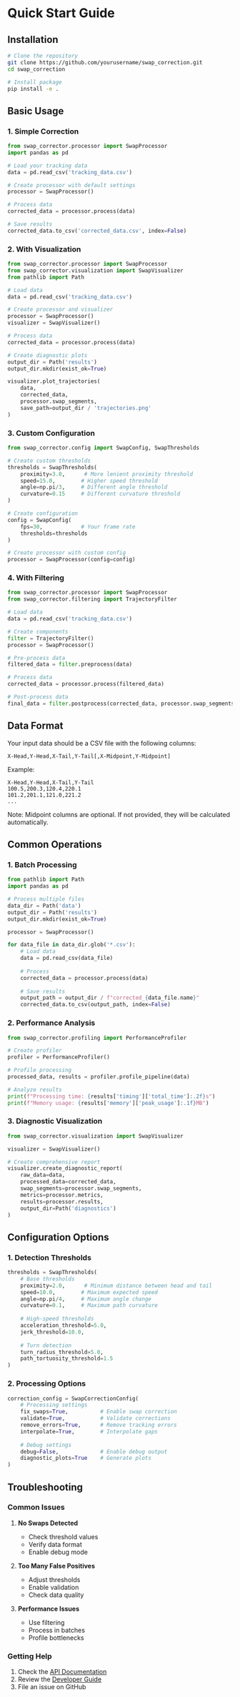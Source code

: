 # Quick Start Guide

## Installation

```bash
# Clone the repository
git clone https://github.com/yourusername/swap_correction.git
cd swap_correction

# Install package
pip install -e .
```

## Basic Usage

### 1. Simple Correction

```python
from swap_corrector.processor import SwapProcessor
import pandas as pd

# Load your tracking data
data = pd.read_csv('tracking_data.csv')

# Create processor with default settings
processor = SwapProcessor()

# Process data
corrected_data = processor.process(data)

# Save results
corrected_data.to_csv('corrected_data.csv', index=False)
```

### 2. With Visualization

```python
from swap_corrector.processor import SwapProcessor
from swap_corrector.visualization import SwapVisualizer
from pathlib import Path

# Load data
data = pd.read_csv('tracking_data.csv')

# Create processor and visualizer
processor = SwapProcessor()
visualizer = SwapVisualizer()

# Process data
corrected_data = processor.process(data)

# Create diagnostic plots
output_dir = Path('results')
output_dir.mkdir(exist_ok=True)

visualizer.plot_trajectories(
    data,
    corrected_data,
    processor.swap_segments,
    save_path=output_dir / 'trajectories.png'
)
```

### 3. Custom Configuration

```python
from swap_corrector.config import SwapConfig, SwapThresholds

# Create custom thresholds
thresholds = SwapThresholds(
    proximity=3.0,      # More lenient proximity threshold
    speed=15.0,        # Higher speed threshold
    angle=np.pi/3,     # Different angle threshold
    curvature=0.15     # Different curvature threshold
)

# Create configuration
config = SwapConfig(
    fps=30,            # Your frame rate
    thresholds=thresholds
)

# Create processor with custom config
processor = SwapProcessor(config=config)
```

### 4. With Filtering

```python
from swap_corrector.processor import SwapProcessor
from swap_corrector.filtering import TrajectoryFilter

# Load data
data = pd.read_csv('tracking_data.csv')

# Create components
filter = TrajectoryFilter()
processor = SwapProcessor()

# Pre-process data
filtered_data = filter.preprocess(data)

# Process data
corrected_data = processor.process(filtered_data)

# Post-process data
final_data = filter.postprocess(corrected_data, processor.swap_segments)
```

## Data Format

Your input data should be a CSV file with the following columns:

```
X-Head,Y-Head,X-Tail,Y-Tail[,X-Midpoint,Y-Midpoint]
```

Example:
```csv
X-Head,Y-Head,X-Tail,Y-Tail
100.5,200.3,120.4,220.1
101.2,201.1,121.0,221.2
...
```

Note: Midpoint columns are optional. If not provided, they will be calculated automatically.

## Common Operations

### 1. Batch Processing

```python
from pathlib import Path
import pandas as pd

# Process multiple files
data_dir = Path('data')
output_dir = Path('results')
output_dir.mkdir(exist_ok=True)

processor = SwapProcessor()

for data_file in data_dir.glob('*.csv'):
    # Load data
    data = pd.read_csv(data_file)
    
    # Process
    corrected_data = processor.process(data)
    
    # Save results
    output_path = output_dir / f"corrected_{data_file.name}"
    corrected_data.to_csv(output_path, index=False)
```

### 2. Performance Analysis

```python
from swap_corrector.profiling import PerformanceProfiler

# Create profiler
profiler = PerformanceProfiler()

# Profile processing
processed_data, results = profiler.profile_pipeline(data)

# Analyze results
print(f"Processing time: {results['timing']['total_time']:.2f}s")
print(f"Memory usage: {results['memory']['peak_usage']:.1f}MB")
```

### 3. Diagnostic Visualization

```python
from swap_corrector.visualization import SwapVisualizer

visualizer = SwapVisualizer()

# Create comprehensive report
visualizer.create_diagnostic_report(
    raw_data=data,
    processed_data=corrected_data,
    swap_segments=processor.swap_segments,
    metrics=processor.metrics,
    results=processor.results,
    output_dir=Path('diagnostics')
)
```

## Configuration Options

### 1. Detection Thresholds

```python
thresholds = SwapThresholds(
    # Base thresholds
    proximity=2.0,      # Minimum distance between head and tail
    speed=10.0,        # Maximum expected speed
    angle=np.pi/4,     # Maximum angle change
    curvature=0.1,     # Maximum path curvature
    
    # High-speed thresholds
    acceleration_threshold=5.0,
    jerk_threshold=10.0,
    
    # Turn detection
    turn_radius_threshold=5.0,
    path_tortuosity_threshold=1.5
)
```

### 2. Processing Options

```python
correction_config = SwapCorrectionConfig(
    # Processing settings
    fix_swaps=True,          # Enable swap correction
    validate=True,           # Validate corrections
    remove_errors=True,      # Remove tracking errors
    interpolate=True,        # Interpolate gaps
    
    # Debug settings
    debug=False,             # Enable debug output
    diagnostic_plots=True    # Generate plots
)
```

## Troubleshooting

### Common Issues

1. **No Swaps Detected**
   - Check threshold values
   - Verify data format
   - Enable debug mode

2. **Too Many False Positives**
   - Adjust thresholds
   - Enable validation
   - Check data quality

3. **Performance Issues**
   - Use filtering
   - Process in batches
   - Profile bottlenecks

### Getting Help

1. Check the [API Documentation](api.md)
2. Review the [Developer Guide](developer_guide.md)
3. File an issue on GitHub 